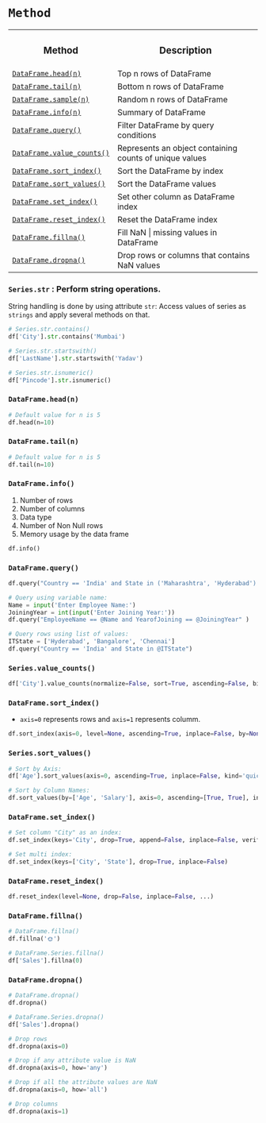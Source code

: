 # `Method`

<table>
      <tr><th><h3>Method</h3></th><th><h3>Description</h3></th></tr>
      <tr><td><a href=#head><code>DataFrame.head(n)</code></a></td><td>Top n rows of DataFrame</td></tr>
      <tr><td><a href=#tail><code>DataFrame.tail(n)</code></a></td><td>Bottom n rows of DataFrame</td></tr>
      <tr><td><a href=#sample><code>DataFrame.sample(n)</code></a></td><td>Random n rows of DataFrame</td></tr>
      <tr><td><a href=#info><code>DataFrame.info(n)</code></a></td><td>Summary of DataFrame</td></tr>
      <tr><td><a href=#query><code>DataFrame.query()</code></a></td><td>Filter DataFrame by query conditions</td></tr>
      <tr><td><a href=#count><code>DataFrame.value_counts()</code></a></td><td>Represents an object containing counts of unique values</td></tr>      
      <tr><td><a href=#index><code>DataFrame.sort_index()</code></a></td><td>Sort the DataFrame by index</td></tr>
      <tr><td><a href=#value><code>DataFrame.sort_values()</code></a></td><td>Sort the DataFrame values</td></tr>
      <tr><td><a href=#set><code>DataFrame.set_index()</code></a></td><td>Set other column as DataFrame index</td></tr>            
      <tr><td><a href=#reset><code>DataFrame.reset_index()</code></a></td><td>Reset the DataFrame index</td></tr>     
      <tr><td><a href=#fillna><code>DataFrame.fillna()</code></a></td><td>Fill NaN | missing values in DataFrame</td></tr>     
      <tr><td><a href=#dropna><code>DataFrame.dropna()</code></a></td><td>Drop rows or columns that contains NaN values</td></tr>     
      
</table>

### `Series.str` : Perform string operations.

String handling is done by using attribute `str`: Access values of series as `strings` and apply several methods on that.

```python
# Series.str.contains()
df['City'].str.contains('Mumbai')

# Series.str.startswith()
df['LastName'].str.startswith('Yadav')

# Series.str.isnumeric()
df['Pincode'].str.isnumeric()
```          

<h3 name=head><code>DataFrame.head(n)</code></h3> 

```python
# Default value for n is 5
df.head(n=10)
```          

### `DataFrame.tail(n)` 

```python
# Default value for n is 5
df.tail(n=10)
```          

### `DataFrame.info()` 

1. Number of rows
2. Number of columns
3. Data type
4. Number of Non Null rows
5. Memory usage by the data frame

```python
df.info()
```                 

### `DataFrame.query()` 

```python
df.query("Country == 'India' and State in ('Maharashtra', 'Hyderabad') and Year > 2021")

# Query using variable name:
Name = input('Enter Employee Name:')
JoiningYear = int(input('Enter Joining Year:'))
df.query("EmployeeName == @Name and YearofJoining == @JoiningYear" )

# Query rows using list of values:
ITState = ['Hyderabad', 'Bangalore', 'Chennai']
df.query("Country == 'India' and State in @ITState")
```

### `Series.value_counts()` 

```python
df['City'].value_counts(normalize=False, sort=True, ascending=False, bins=None, dropna=True)
```            

### `DataFrame.sort_index()` 

- `axis=0` represents rows and `axis=1` represents columm.

```python
df.sort_index(axis=0, level=None, ascending=True, inplace=False, by=None)
```

### `Series.sort_values()` 

```python   
# Sort by Axis:
df['Age'].sort_values(axis=0, ascending=True, inplace=False, kind='quicksort', na_position='last')

# Sort by Column Names:
df.sort_values(by=['Age', 'Salary'], axis=0, ascending=[True, True], inplace=False, kind='quicksort', na_position='last')
```  

### `DataFrame.set_index()` 

```python
# Set column "City" as an index:
df.set_index(keys='City', drop=True, append=False, inplace=False, verify_integrity=False)

# Set multi index:
df.set_index(keys=['City', 'State'], drop=True, inplace=False)
```

### `DataFrame.reset_index()` 

```python
df.reset_index(level=None, drop=False, inplace=False, ...)
```

### `DataFrame.fillna()` 

```python
# DataFrame.fillna()
df.fillna('🌞')

# DataFrame.Series.fillna()
df['Sales'].fillna(0)
```

### `DataFrame.dropna()` 

```python
# DataFrame.dropna()
df.dropna()

# DataFrame.Series.dropna()
df['Sales'].dropna()

# Drop rows
df.dropna(axis=0)

# Drop if any attribute value is NaN
df.dropna(axis=0, how='any')

# Drop if all the attribute values are NaN
df.dropna(axis=0, how='all')

# Drop columns
df.dropna(axis=1)
```
